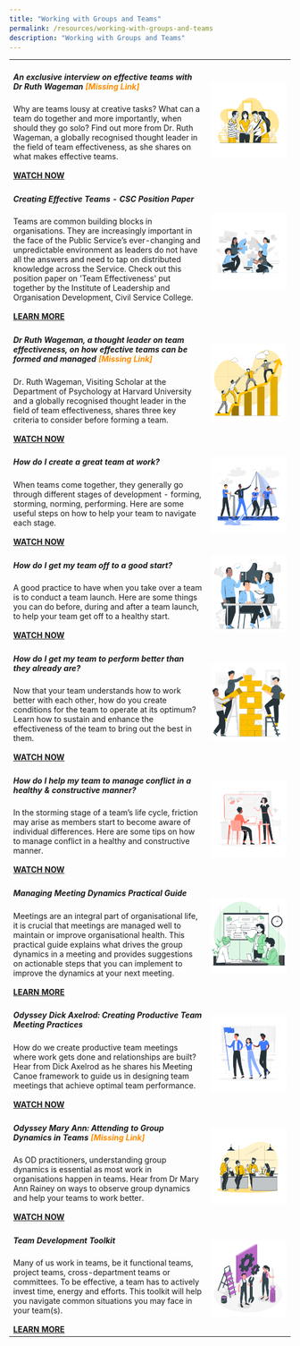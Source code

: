 ```yaml
---
title: "Working with Groups and Teams"
permalink: /resources/working-with-groups-and-teams
description: "Working with Groups and Teams"
---
```

<table><col width="70%"><col width="30%">

<tr><td><h5><b>An exclusive interview on effective teams with Dr Ruth Wageman </b><b><font color="darkorange"> [Missing Link]</font></b></h5>
Why are teams lousy at creative tasks? What can a team do together and more importantly, when should they go solo? Find out more from Dr. Ruth Wageman, a globally recognised thought leader in the field of team effectiveness, as she shares on what makes effective teams.<br><br><a href ="missinglink"><b>WATCH NOW</b></a></td> <td><img src="/images/team1.jpg"></td></tr>

<tr><td><h5><b>Creating Effective Teams - CSC Position Paper</b></h5>
Teams are common building blocks in organisations. They are increasingly important in the face of the Public Service’s ever-changing and unpredictable environment as leaders do not have all the answers and need to tap on distributed knowledge across the Service. Check out this position paper on 'Team Effectiveness' put together by the Institute of Leadership and Organisation Development, Civil Service College.<br><br><a href ="https://go.gov.sg/teameffectivenesspaper"><b>LEARN MORE</b></a></td> <td><img src="/images/team2.jpg"></td></tr>
  
<tr><td><h5><b>Dr Ruth Wageman, a thought leader on team effectiveness, on how effective teams can be formed and managed</b><b><font color="darkorange"> [Missing Link]</font></b></h5>
Dr. Ruth Wageman, Visiting Scholar at the Department of Psychology at Harvard University and a globally recognised thought leader in the field of team effectiveness, shares three key criteria to consider before forming a team.<br><br><a href ="missinglink"><b>WATCH NOW</b></a></td> <td><img src="/images/team5.jpg"></td></tr>
  
<tr><td><h5><b>How do I create a great team at work?</b></h5>
When teams come together, they generally go through different stages of development - forming, storming, norming, performing. Here are some useful steps on how to help your team to navigate each stage.<br><br><a href ="https://vimeo.com/114532603"><b>WATCH NOW</b></a></td> <td><img src="/images/team9.jpg"></td></tr>
  
<tr><td><h5><b>How do I get my team off to a good start?</b></h5>
A good practice to have when you take over a team is to conduct a team launch. Here are some things you can do before, during and after a team launch, to help your team get off to a healthy start.<br><br><a href ="https://vimeo.com/115682514"><b>WATCH NOW</b></a></td> <td><img src="/images/team6.jpg"></td></tr>
  
<tr><td><h5><b>How do I get my team to perform better than they already are?</b></h5>
Now that your team understands how to work better with each other, how do you create conditions for the team to operate at its optimum? Learn how to sustain and enhance the effectiveness of the team to bring out the best in them.<br><br><a href ="https://vimeo.com/136700484"><b>WATCH NOW</b></a></td> <td><img src="/images/team10.jpg"></td></tr>
  
<tr><td><h5><b>How do I help my team to manage conflict in a healthy & constructive manner?</b></h5>
In the storming stage of a team’s life cycle, friction may arise as members start to become aware of individual differences. Here are some tips on how to manage conflict in a healthy and constructive manner.<br><br><a href ="https://vimeo.com/120776728"><b>WATCH NOW</b></a></td> <td><img src="/images/engage2.jpg"></td></tr>

<tr><td><h5><b>Managing Meeting Dynamics Practical Guide</b></h5>
Meetings are an integral part of organisational life, it is crucial that meetings are managed well to maintain or improve organisational health. This practical guide explains what drives the group dynamics in a meeting and provides suggestions on actionable steps that you can implement to improve the dynamics at your next meeting.<br><br><a href ="https://go.gov.sg/meetingdynamicsguide"><b>LEARN MORE</b></a></td> <td><img src="/images/consulting.jpg"></td></tr>
  
<tr><td><h5><b>Odyssey Dick Axelrod: Creating Productive Team Meeting Practices</b></h5>
How do we create productive team meetings where work gets done and relationships are built? Hear from Dick Axelrod as he shares his Meeting Canoe framework to guide us in designing team meetings that achieve optimal team performance.<br><br><a href ="https://vimeo.com/133618248"><b>WATCH NOW</b></a></td> <td><img src="/images/lead1.jpg"></td></tr>
  
<tr><td><h5><b>Odyssey Mary Ann: Attending to Group Dynamics in Teams </b><b><font color="darkorange"> [Missing Link]</font></b></h5>
As OD practitioners, understanding group dynamics is essential as most work in organisations happen in teams. Hear from Dr Mary Ann Rainey on ways to observe group dynamics and help your teams to work better.<br><br><a href ="missinglink"><b>WATCH NOW</b></a></td> <td><img src="/images/team4.jpg"></td></tr>
  
<tr><td><h5><b>Team Development Toolkit</b></h5>
Many of us work in teams, be it functional teams, project teams, cross-department teams or committees. To be effective, a team has to actively invest time, energy and efforts. This toolkit will help you navigate common situations you may face in your team(s).<br><br><a href ="https://go.gov.sg/teamtoolkit"><b>LEARN MORE</b></a></td> <td><img src="/images/toolkit1.jpg"></td></tr>
  
